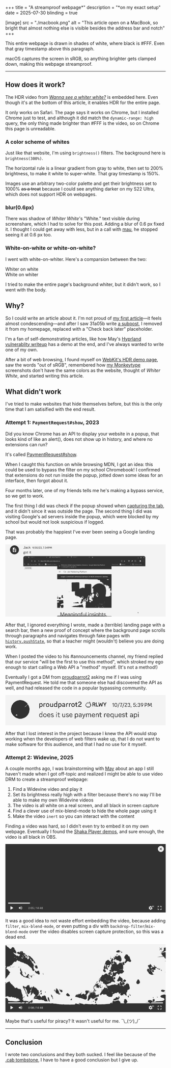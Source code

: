 +++
title = "A streamproof webpage*"
description = "*on my exact setup"
date = 2025-07-30
blinding = true

[image]
src = "./macbook.png"
alt = "This article open on a MacBook, so bright that almost nothing else is visible besides the address bar and notch"
+++

This entire webpage is drawn in shades of white, where black is #FFF. Even that gray timestamp above this paragraph.

macOS captures the screen in sRGB, so anything brighter gets clamped down, making this webpage streamproof.

---

## How does it work?

The HDR video from [_Wanna see a whiter white?_](https://kidi.ng/wanna-see-a-whiter-white/) is embedded here.
Even though it's at the bottom of this article, it enables HDR for the entire page.

It only works on Safari. The page says it works on Chrome, but I installed Chrome just to test, and although it did match the `dynamic-range: high` query, the only thing made brighter than #FFF is the video, so on Chrome this page is unreadable.

### A color scheme of whites

Just like that website, I'm using `brightness()` filters.
The background here is `brightness(300%)`.

<!-- In addition, I must put `backdrop-filter: brightness()`, with zero arguments, on each element I make bright. -->

The horizontal rule is a linear gradient from gray to white, then set to 200% brightness, to make it white to super-white.
That gray timestamp is 150%.

Images use an arbitrary two-color palette and get their brightness set to 1000% ~~as a treat~~ because I could see anything darker on my S22 Ultra, which does not support HDR on webpages.

### blur(0.6px)

There was shadow of _Whiter White_'s "White." text visible during screenshare, which I had to solve for this post. Adding a blur of 0.6 px fixed it.
I thought I could get away with less, but in a call with [mau](https://mau.monster), he stopped seeing it at 0.6 px too.

### White-on-white or white-on-white?

I went with white-on-whiter. Here's a comparsion between the two:

<div id="contain">
<div id="dark">
<span>Whiter on white</span>
</div>
<div id="light">
White on whiter
</div>
</div>

I tried to make the entire page's background whiter, but it didn't work, so I went with the body.

## Why?

So I could write an article about it. I'm not proud of [my first article](/blog/optimize-88x31s)&mdash;it feels almost condescending&mdash;and after I saw 31a05b write [a subpost](https://www.31a05b.net/f/short/note-on-8831.html), I removed it from my homepage, replaced with a "Check back later" placeholder.

I'm a fan of self-demonstrating articles, like how May's [Hyprland vulnerablity writeup](https://split.pet/blog/2024/09/hyprland-vulnerability) has a demo at the end, and I've always wanted to write one of my own.

After a bit of web browsing, I found myself on [WebKit's HDR demo page](https://webkit.org/blog-files/color-gamut/), saw the words "out of sRGB",
remembered how [my Monkeytype](https://monkeytype.com/profile/jack5079) screenshots don't have the same colors as the website, thought of _Whiter White_, and started writing this article.

## What didn't work

I've tried to make websites that hide themselves before, but this is the only time that I am satisified with the end result.

### Attempt 1: `PaymentRequest#show`, 2023

Did you know Chrome has an API to display your website in a popup, that looks kind of like an alert(), does not show up in history, and where no extensions can run?

It's called [PaymentRequest#show](https://developer.mozilla.org/en-US/docs/Web/API/PaymentRequest/show).

When I caught this function on while browsing MDN, I got an idea: this could be used to bypass the filter on my school Chromebook!
I confirmed that extensions do not run inside the popup, jotted down some ideas for an interface, then forgot about it.

Four months later, one of my friends tells me he's making a bypass service, so we get to work.

The first thing I did was check if the popup showed when [capturing the tab](https://developer.mozilla.org/en-US/docs/Mozilla/Add-ons/WebExtensions/API/tabs/captureTab), and it didn't since it was outside the page.
The second thing I did was visiting Google's ad servers inside the popup,
which were blocked by my school but would not look suspicious if logged.

That was probably the happiest I've ever been seeing a Google landing page.

![Jack: got it (marketingplatform.google.com open inside a popup on Chrome OS)](./poc.png)

After that, I ignored everything I wrote,
made a (terrible) landing page with a search bar,
then a new proof of concept where
the background page scrolls through paragraphs
and navigates through fake pages with [`history.pushState`](https://developer.mozilla.org/en-US/docs/Web/API/History/pushState), so that a teacher might (wouldn't) believe
you are doing work.

When I posted the video to his #announcements channel, my friend replied that our service "will be the first to use this method",
which stroked my ego enough to start calling a Web API a "method" myself. (It's not a method!)

Eventually I got a DM from <span data-nosnippet>[proudparrot2](https://proudparrot2.com/)</span> asking me if I was using PaymentRequest. He told me that someone else had discovered the API as well, and had released the code in a popular bypassing community.

![proudparrot2: does it use payment request api](./proudparrot2.png)

After that I lost interest in the project because I knew the API would stop working when the developers of web filters wake up, that I do not want to make software for this audience, and that I had no use for it myself.

### Attempt 2: Widevine, 2025

A couple months ago, I was brainstorming with [May](https://split.pet) about an app I still haven't made when I got off-topic and realized I might be able to use video DRM to create a streamproof webpage:

1. Find a Widevine video and play it
2. Set its brightness really high with a filter because there's no way I'll be able to make my own Widevine videos
3. The video is all white on a real screen, and all black in screen capture
4. Find a clever use of mix-blend-mode to hide the whole page using it
5. Make the video `inert` so you can interact with the content

Finding a video was hard, so I didn't even try to embed it on my own webpage.
Eventually I found the [Shaka Player demos](https://shaka-project.github.io/shaka-player/demo/), and sure enough, the video is all black in OBS.

![Shaka Player showing all black](./widevine-black.png)

It was a good idea to not waste effort embedding the video, because adding `filter`, `mix-blend-mode`, or even putting
a div with `backdrop-filter`/`mix-blend-mode` over the video disables screen capture protection, so this was a dead end.

![Shaka Player showing Sintel](./widevine-playing.png)

Maybe that's useful for <span data-nosnippet>piracy</span>? It wasn't useful for me. ¯\\\_(ツ)\_/¯

---

## Conclusion

I wrote two conclusions and they both sucked. I feel like because of the [.cab tombstone](<https://en.wikipedia.org/wiki/Tombstone_(typography)>), I have to have a good conclusion but I give up.
